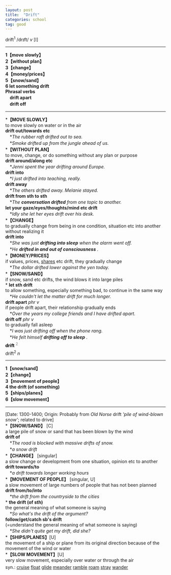 ```yaml
---
layout: post
title:  "Drift"
categories: school
tag: good
---
```

<DIV style="MARGIN: 0px 0px 5px">drift<SUP>1</SUP> /drɪft/ <I>v</I> [I] 
<HR>
<B>1【move slowly】</B><BR><B>2【without plan】</B><BR><B>3【change】</B><BR><B>4【money/prices】</B><BR><B>5【snow/sand】</B><BR><B>6 let something drift</B><BR><B>Phrasal verbs</B><BR>　<B>drift apart</B><BR>　<B>drift off</B>
<HR>
*<B>【MOVE SLOWLY】</B><BR>to move slowly on water or in the air<BR><B>drift out/towards etc</B><BR>　*<I>The rubber raft drifted out to sea.</I><BR>　*<I>Smoke drifted up from the jungle ahead of us.</I><BR>*<B>【WITHOUT PLAN】</B><BR>to move, change, or do something without any plan or purpose<BR><B>drift around/along etc</B><BR>　*<I>Jenni spent the year drifting around Europe.</I><BR><B>drift into</B><BR>　*<I>I just drifted into teaching, really.</I><BR><B>drift away</B><BR>　*<I>The others drifted away. Melanie stayed.</I><BR><B>drift from sth to sth</B><BR>　*<I>The <B>conversation drifted</B> from one topic to another.</I><BR><B>let your gaze/eyes/thoughts/mind etc drift</B><BR>　*<I>Idly she let her eyes drift over his desk.</I><BR>*<B>【CHANGE】</B><BR>to gradually change from being in one condition, situation etc into another without realizing it<BR><B>drift into</B><BR>　*<I>She was just <B>drifting into sleep</B> when the alarm went off.</I><BR>　*<I>He <B>drifted in and out of consciousness</B> .</I><BR>*<B>【MONEY/PRICES】</B><BR>if values, prices, <A href="{{ site.baseurl }}/share"><U>shares</U></A> etc drift, they gradually change<BR>　*<I>The dollar drifted lower against the yen today.</I><BR>*<B>【SNOW/SAND】</B><BR>if snow, sand etc drifts, the wind blows it into large piles<BR>* <B>let sth drift</B><BR>to allow something, especially something bad, to continue in the same way<BR>　*<I>He couldn't let the matter drift for much longer.</I><BR><B>drift apart</B> <I>phr v</I><BR>if people drift apart, their relationship gradually ends<BR>　*<I>Over the years my college friends and I have drifted apart.</I><BR><B>drift off</B> <I>phr v</I><BR>to gradually fall asleep<BR>　*<I>I was just drifting off when the phone rang.</I><BR>　*<I>He felt himself <B>drifting off to sleep</B> .</I></DIV>
<DIV style="COLOR: #808080; MARGIN: 0px 0px 5px; LINE-HEIGHT: normal"><SPAN style="FONT-SIZE: 10.5pt; COLOR: #000000; LINE-HEIGHT: normal"><B>drift</B></SPAN> <SUP style="FONT-SIZE: 83%; LINE-HEIGHT: normal">2</SUP> </DIV>
<DIV style="MARGIN: 0px 0px 5px">drift<SUP>2</SUP> <I>n</I> 
<HR>
<B>1【snow/sand】</B><BR><B>2【change】</B><BR><B>3【movement of people】</B><BR><B>4 the drift (of something)</B><BR><B>5【ships/planes】</B><BR><B>6【slow movement】</B>
<HR>
[Date: 1300-1400; Origin: Probably from <I>Old Norse</I> drift <I>'pile of wind-blown snow'</I>; related to drive]<BR>*<B>【SNOW/SAND】</B> [C] <BR>a large pile of snow or sand that has been blown by the wind<BR><B>drift of</B><BR>　*<I>The road is blocked with massive drifts of snow.</I><BR>　*<I>a snow drift</I><BR>*<B>【CHANGE】</B> [singular]<BR>a slow change or development from one situation, opinion etc to another<BR><B>drift towards/to</B><BR>　*<I>a drift towards longer working hours</I><BR>*<B>【MOVEMENT OF PEOPLE】</B> [singular, U]<BR>a slow movement of large numbers of people that has not been planned<BR><B>drift from/to/into</B><BR>　*<I>the drift from the countryside to the cities</I><BR>* <B>the drift (of sth)</B><BR>the general meaning of what someone is saying<BR>　*<I>So what's the drift of the argument?</I><BR><B>follow/get/catch sb's drift</B><BR>(=understand the general meaning of what someone is saying)<BR>　*<I>She didn't quite get my drift, did she?</I><BR>*<B>【SHIPS/PLANES】</B>[U]<BR>the movement of a ship or plane from its original direction because of the movement of the wind or water<BR>*<B>【SLOW MOVEMENT】</B>[U]<BR>very slow movement, especially over water or through the air</DIV>
<DIV style="MARGIN: 0px 0px 5px">
<DIV style="MARGIN: 4px 0px">syn.: <A href="{{ site.baseurl }}/cruise"><U>cruise</U></A> <A href="{{ site.baseurl }}/float"><U>float</U></A> <A href="{{ site.baseurl }}/glide"><U>glide</U></A> <A href="{{ site.baseurl }}/meander"><U>meander</U></A> <A href="{{ site.baseurl }}/ramble"><U>ramble</U></A> <A href="{{ site.baseurl }}/roam"><U>roam</U></A> <A href="{{ site.baseurl }}/stray"><U>stray</U></A> <A href="{{ site.baseurl }}/wander"><U>wander</U></A></DIV></DIV>
